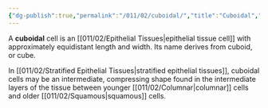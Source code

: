 ```yaml
---
{"dg-publish":true,"permalink":"/011/02/cuboidal/","title":"Cuboidal","tags":["BIOL422"]}
---
```


A **cuboidal** cell is an [[011/02/Epithelial Tissues\|epithelial tissue cell]] with approximately equidistant length and width. Its name derives from cuboid, or cube.

In [[011/02/Stratified Epithelial Tissues\|stratified epithelial tissues]], cuboidal cells may be an intermediate, compressing shape found in the intermediate layers of the tissue between younger [[011/02/Columnar\|columnar]] cells and older [[011/02/Squamous\|squamous]] cells.